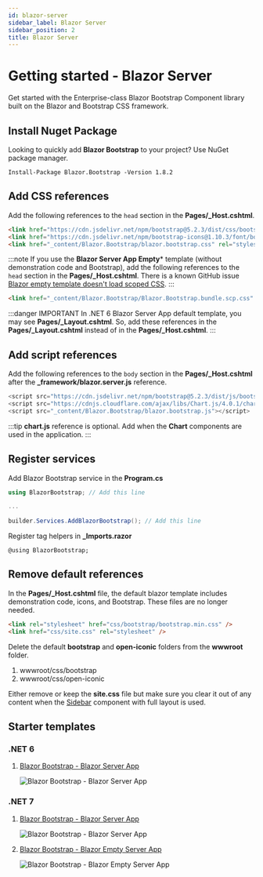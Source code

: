 ```yaml
---
id: blazor-server
sidebar_label: Blazor Server
sidebar_position: 2
title: Blazor Server
---
```


# Getting started - Blazor Server

Get started with the Enterprise-class Blazor Bootstrap Component library built on the Blazor and Bootstrap CSS framework.

## Install Nuget Package

Looking to quickly add **Blazor Bootstrap** to your project? Use NuGet package manager.

```shell
Install-Package Blazor.Bootstrap -Version 1.8.2
```

## Add CSS references

Add the following references to the `head` section in the **Pages/_Host.cshtml**.

```html showLineNumbers
<link href="https://cdn.jsdelivr.net/npm/bootstrap@5.2.3/dist/css/bootstrap.min.css" rel="stylesheet" integrity="sha384-rbsA2VBKQhggwzxH7pPCaAqO46MgnOM80zW1RWuH61DGLwZJEdK2Kadq2F9CUG65" crossorigin="anonymous" />
<link href="https://cdn.jsdelivr.net/npm/bootstrap-icons@1.10.3/font/bootstrap-icons.css" rel="stylesheet" />
<link href="_content/Blazor.Bootstrap/blazor.bootstrap.css" rel="stylesheet" />
```

:::note
If you use the **Blazor Server App Empty*** template (without demonstration code and Bootstrap), add the following references to the `head` section in the **Pages/_Host.cshtml**. 
There is a known GitHub issue [Blazor empty template doesn't load scoped CSS](https://github.com/dotnet/aspnetcore/issues/43975).
:::

```html showLineNumbers
<link href="_content/Blazor.Bootstrap/Blazor.Bootstrap.bundle.scp.css" rel="stylesheet" />
```

:::danger IMPORTANT
In .NET 6 Blazor Server App default template, you may see **Pages/_Layout.cshtml**. So, add these references in the **Pages/_Layout.cshtml** instead of in the **Pages/_Host.cshtml**.
:::

## Add script references

Add the following references to the `body` section in the **Pages/_Host.cshtml** after the **_framework/blazor.server.js** reference.

``` js showLineNumbers
<script src="https://cdn.jsdelivr.net/npm/bootstrap@5.2.3/dist/js/bootstrap.bundle.min.js" integrity="sha384-kenU1KFdBIe4zVF0s0G1M5b4hcpxyD9F7jL+jjXkk+Q2h455rYXK/7HAuoJl+0I4" crossorigin="anonymous"></script>
<script src="https://cdnjs.cloudflare.com/ajax/libs/Chart.js/4.0.1/chart.umd.js" integrity="sha512-gQhCDsnnnUfaRzD8k1L5llCCV6O9HN09zClIzzeJ8OJ9MpGmIlCxm+pdCkqTwqJ4JcjbojFr79rl2F1mzcoLMQ==" crossorigin="anonymous" referrerpolicy="no-referrer"></script> <!-- Add chart.js reference if Chart components are used in the application. -->
<script src="_content/Blazor.Bootstrap/blazor.bootstrap.js"></script>
```

:::tip
**chart.js** reference is optional. Add when the **Chart** components are used in the application.
:::

## Register services

Add Blazor Bootstrap service in the **Program.cs**

```cs showLineNumbers
using BlazorBootstrap; // Add this line

...
         
builder.Services.AddBlazorBootstrap(); // Add this line
```

Register tag helpers in **_Imports.razor**

```razor showLineNumbers
@using BlazorBootstrap;
```

## Remove default references

In the **Pages/_Host.cshtml** file, the default blazor template includes demonstration code, icons, and Bootstrap. 
These files are no longer needed.

``` html showLineNumbers
<link rel="stylesheet" href="css/bootstrap/bootstrap.min.css" />
<link href="css/site.css" rel="stylesheet" />
```

Delete the default **bootstrap** and **open-iconic** folders from the **wwwroot** folder.

1. wwwroot/css/bootstrap
1. wwwroot/css/open-iconic

Either remove or keep the **site.css** file but make sure you clear it out of any content when the [Sidebar](/docs/components/sidebar#full-layout-with-sidebar) component with full layout is used.


## Starter templates

### .NET 6

1. [Blazor Bootstrap - Blazor Server App](https://github.com/vikramlearning/blazorbootstrap-starter-templates/tree/master/src/BlazorBootstrap.Templates.Starter/NET6.BlazorServerApp)

   <img src="https://i.imgur.com/BfgYeNd.png" alt="Blazor Bootstrap - Blazor Server App" />

### .NET 7

1. [Blazor Bootstrap - Blazor Server App](https://github.com/vikramlearning/blazorbootstrap-starter-templates/tree/master/src/BlazorBootstrap.Templates.Starter/NET7.BlazorServerApp)

   <img src="https://i.imgur.com/7vipHB1.png" alt="Blazor Bootstrap - Blazor Server App" />

1. [Blazor Bootstrap - Blazor Empty Server App](https://github.com/vikramlearning/blazorbootstrap-starter-templates/tree/master/src/BlazorBootstrap.Templates.Starter/NET7.BlazorServerAppEmpty)

   <img src="https://i.imgur.com/rw13bZr.png" alt="Blazor Bootstrap - Blazor Empty Server App" />